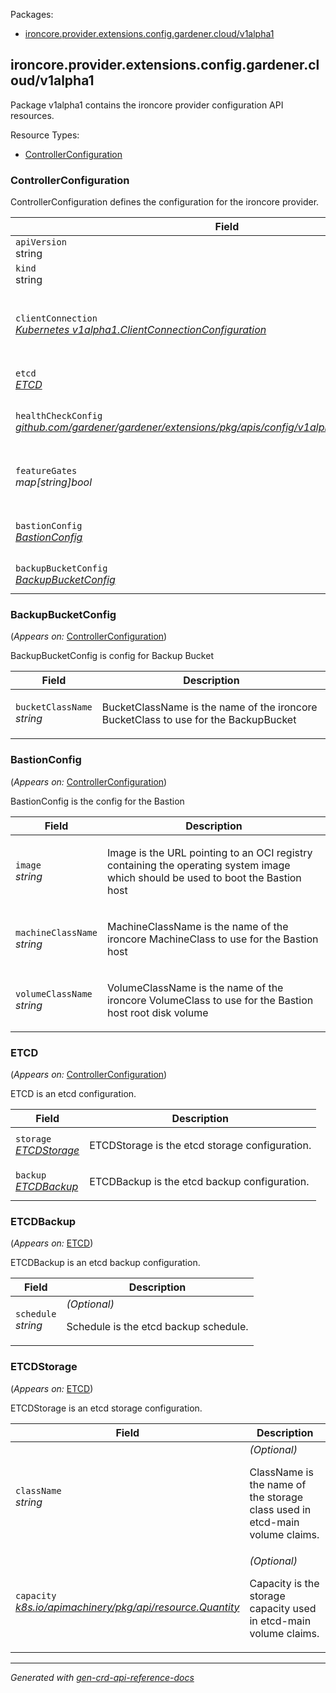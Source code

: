 <p>Packages:</p>
<ul>
<li>
<a href="#%09ironcore.provider.extensions.config.gardener.cloud%2fv1alpha1">	ironcore.provider.extensions.config.gardener.cloud/v1alpha1</a>
</li>
</ul>
<h2 id="	ironcore.provider.extensions.config.gardener.cloud/v1alpha1">	ironcore.provider.extensions.config.gardener.cloud/v1alpha1</h2>
<p>
<p>Package v1alpha1 contains the ironcore provider configuration API resources.</p>
</p>
Resource Types:
<ul><li>
<a href="#%09ironcore.provider.extensions.config.gardener.cloud/v1alpha1.ControllerConfiguration">ControllerConfiguration</a>
</li></ul>
<h3 id="	ironcore.provider.extensions.config.gardener.cloud/v1alpha1.ControllerConfiguration">ControllerConfiguration
</h3>
<p>
<p>ControllerConfiguration defines the configuration for the ironcore provider.</p>
</p>
<table>
<thead>
<tr>
<th>Field</th>
<th>Description</th>
</tr>
</thead>
<tbody>
<tr>
<td>
<code>apiVersion</code></br>
string</td>
<td>
<code>
ironcore.provider.extensions.config.gardener.cloud/v1alpha1
</code>
</td>
</tr>
<tr>
<td>
<code>kind</code></br>
string
</td>
<td><code>ControllerConfiguration</code></td>
</tr>
<tr>
<td>
<code>clientConnection</code></br>
<em>
<a href="https://godoc.org/k8s.io/component-base/config/v1alpha1#ClientConnectionConfiguration">
Kubernetes v1alpha1.ClientConnectionConfiguration
</a>
</em>
</td>
<td>
<em>(Optional)</em>
<p>ClientConnection specifies the kubeconfig file and client connection
settings for the proxy server to use when communicating with the apiserver.</p>
</td>
</tr>
<tr>
<td>
<code>etcd</code></br>
<em>
<a href="#%09ironcore.provider.extensions.config.gardener.cloud/v1alpha1.ETCD">
ETCD
</a>
</em>
</td>
<td>
<p>ETCD is the etcd configuration.</p>
</td>
</tr>
<tr>
<td>
<code>healthCheckConfig</code></br>
<em>
<a href="https://github.com/gardener/gardener/extensions/pkg/apis/config">
github.com/gardener/gardener/extensions/pkg/apis/config/v1alpha1.HealthCheckConfig
</a>
</em>
</td>
<td>
<em>(Optional)</em>
<p>HealthCheckConfig is the config for the health check controller</p>
</td>
</tr>
<tr>
<td>
<code>featureGates</code></br>
<em>
map[string]bool
</em>
</td>
<td>
<em>(Optional)</em>
<p>FeatureGates is a map of feature names to bools that enable
or disable alpha/experimental features.
Default: nil</p>
</td>
</tr>
<tr>
<td>
<code>bastionConfig</code></br>
<em>
<a href="#%09ironcore.provider.extensions.config.gardener.cloud/v1alpha1.BastionConfig">
BastionConfig
</a>
</em>
</td>
<td>
<em>(Optional)</em>
<p>BastionConfig is the config for the Bastion</p>
</td>
</tr>
<tr>
<td>
<code>backupBucketConfig</code></br>
<em>
<a href="#%09ironcore.provider.extensions.config.gardener.cloud/v1alpha1.BackupBucketConfig">
BackupBucketConfig
</a>
</em>
</td>
<td>
<p>BackupBucketConfig is config for Backup Bucket</p>
</td>
</tr>
</tbody>
</table>
<h3 id="	ironcore.provider.extensions.config.gardener.cloud/v1alpha1.BackupBucketConfig">BackupBucketConfig
</h3>
<p>
(<em>Appears on:</em>
<a href="#%09ironcore.provider.extensions.config.gardener.cloud/v1alpha1.ControllerConfiguration">ControllerConfiguration</a>)
</p>
<p>
<p>BackupBucketConfig is config for Backup Bucket</p>
</p>
<table>
<thead>
<tr>
<th>Field</th>
<th>Description</th>
</tr>
</thead>
<tbody>
<tr>
<td>
<code>bucketClassName</code></br>
<em>
string
</em>
</td>
<td>
<p>BucketClassName is the name of the ironcore BucketClass to use for the BackupBucket</p>
</td>
</tr>
</tbody>
</table>
<h3 id="	ironcore.provider.extensions.config.gardener.cloud/v1alpha1.BastionConfig">BastionConfig
</h3>
<p>
(<em>Appears on:</em>
<a href="#%09ironcore.provider.extensions.config.gardener.cloud/v1alpha1.ControllerConfiguration">ControllerConfiguration</a>)
</p>
<p>
<p>BastionConfig is the config for the Bastion</p>
</p>
<table>
<thead>
<tr>
<th>Field</th>
<th>Description</th>
</tr>
</thead>
<tbody>
<tr>
<td>
<code>image</code></br>
<em>
string
</em>
</td>
<td>
<p>Image is the URL pointing to an OCI registry containing the operating system image which should be used to boot the Bastion host</p>
</td>
</tr>
<tr>
<td>
<code>machineClassName</code></br>
<em>
string
</em>
</td>
<td>
<p>MachineClassName is the name of the ironcore MachineClass to use for the Bastion host</p>
</td>
</tr>
<tr>
<td>
<code>volumeClassName</code></br>
<em>
string
</em>
</td>
<td>
<p>VolumeClassName is the name of the ironcore VolumeClass to use for the Bastion host root disk volume</p>
</td>
</tr>
</tbody>
</table>
<h3 id="	ironcore.provider.extensions.config.gardener.cloud/v1alpha1.ETCD">ETCD
</h3>
<p>
(<em>Appears on:</em>
<a href="#%09ironcore.provider.extensions.config.gardener.cloud/v1alpha1.ControllerConfiguration">ControllerConfiguration</a>)
</p>
<p>
<p>ETCD is an etcd configuration.</p>
</p>
<table>
<thead>
<tr>
<th>Field</th>
<th>Description</th>
</tr>
</thead>
<tbody>
<tr>
<td>
<code>storage</code></br>
<em>
<a href="#%09ironcore.provider.extensions.config.gardener.cloud/v1alpha1.ETCDStorage">
ETCDStorage
</a>
</em>
</td>
<td>
<p>ETCDStorage is the etcd storage configuration.</p>
</td>
</tr>
<tr>
<td>
<code>backup</code></br>
<em>
<a href="#%09ironcore.provider.extensions.config.gardener.cloud/v1alpha1.ETCDBackup">
ETCDBackup
</a>
</em>
</td>
<td>
<p>ETCDBackup is the etcd backup configuration.</p>
</td>
</tr>
</tbody>
</table>
<h3 id="	ironcore.provider.extensions.config.gardener.cloud/v1alpha1.ETCDBackup">ETCDBackup
</h3>
<p>
(<em>Appears on:</em>
<a href="#%09ironcore.provider.extensions.config.gardener.cloud/v1alpha1.ETCD">ETCD</a>)
</p>
<p>
<p>ETCDBackup is an etcd backup configuration.</p>
</p>
<table>
<thead>
<tr>
<th>Field</th>
<th>Description</th>
</tr>
</thead>
<tbody>
<tr>
<td>
<code>schedule</code></br>
<em>
string
</em>
</td>
<td>
<em>(Optional)</em>
<p>Schedule is the etcd backup schedule.</p>
</td>
</tr>
</tbody>
</table>
<h3 id="	ironcore.provider.extensions.config.gardener.cloud/v1alpha1.ETCDStorage">ETCDStorage
</h3>
<p>
(<em>Appears on:</em>
<a href="#%09ironcore.provider.extensions.config.gardener.cloud/v1alpha1.ETCD">ETCD</a>)
</p>
<p>
<p>ETCDStorage is an etcd storage configuration.</p>
</p>
<table>
<thead>
<tr>
<th>Field</th>
<th>Description</th>
</tr>
</thead>
<tbody>
<tr>
<td>
<code>className</code></br>
<em>
string
</em>
</td>
<td>
<em>(Optional)</em>
<p>ClassName is the name of the storage class used in etcd-main volume claims.</p>
</td>
</tr>
<tr>
<td>
<code>capacity</code></br>
<em>
<a href="https://godoc.org/k8s.io/apimachinery/pkg/api/resource#Quantity">
k8s.io/apimachinery/pkg/api/resource.Quantity
</a>
</em>
</td>
<td>
<em>(Optional)</em>
<p>Capacity is the storage capacity used in etcd-main volume claims.</p>
</td>
</tr>
</tbody>
</table>
<hr/>
<p><em>
Generated with <a href="https://github.com/ahmetb/gen-crd-api-reference-docs">gen-crd-api-reference-docs</a>
</em></p>

